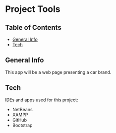 # Project Tools

## Table of Contents
* [General Info](#general-info)
* [Tech](#tech)

## General Info
This app will be a web page presenting a car brand.

## Tech
IDEs and apps used for this project:
* NetBeans
* XAMPP
* GitHub
* Bootstrap
	
